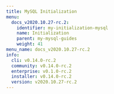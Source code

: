 ```yaml
---
title: MySQL Initialization
menu:
  docs_v2020.10.27-rc.2:
    identifier: my-initialization-mysql
    name: Initialization
    parent: my-mysql-guides
    weight: 41
menu_name: docs_v2020.10.27-rc.2
info:
  cli: v0.14.0-rc.2
  community: v0.14.0-rc.2
  enterprise: v0.1.0-rc.2
  installer: v0.14.0-rc.2
  version: v2020.10.27-rc.2
---
```


